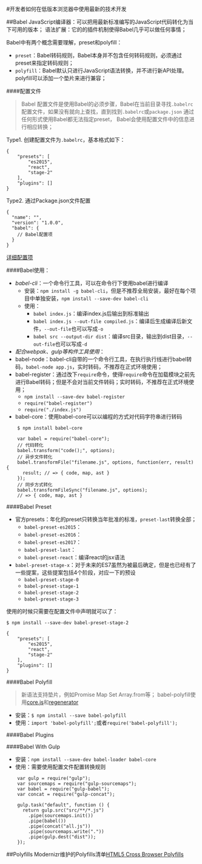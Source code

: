#开发者如何在低版本浏览器中使用最新的技术开发

##Babel
JavaScript编译器：可以把用最新标准编写的JavaScript代码转化为当下可用的版本；
语法扩展：它的的插件机制使得Babel几乎可以做任何事情；

Babel中有两个概念需要理解，preset和polyfill：
+ `preset`：Babel转码规则，Babel本身并不包含任何转码规则，必须通过preset来指定转码规则；
+ `polyfill`：Babel默认只进行JavaScript语法转换，并不进行新API处理。polyfill可以添加一个垫片来进行兼容；

####配置文件
> Babel 配置文件是使用Babel的必须步骤，Babel在当前目录寻找`.babelrc`配置文件，如果没有就向上查找，直到找到`.babelrc`或`package.json`
> 通过任何形式使用Babel都无法指定preset，
> Babel会使用配置文件中的信息进行相应转换；

Type1. 创建配置文件为`.babelrc`，基本格式如下：

	{
		"presets": [
			"es2015",
			"react",
			"stage-2"
	  	],
	  	"plugins": []
	}

Type2. 通过Package.json文件配置
	
	{
	  "name": "",
	  "version": "1.0.0",
	  "babel": {
	    // Babel配置项
	  }
	}



[详细配置项](http://babeljs.io/docs/usage/options/)

####Babel使用：
+ *babel-cli*：一个命令行工具，可以在命令行下使用babel进行编译
	* 安装：`npm install -g babel-cli`，但是不推荐全局安装，最好在每个项目中单独安装，`npm install --save-dev babel-cli`
	* 使用：
		- `babel index.js`：编译index.js后输出到标准输出
		- `babel index.js --out-file compiled.js`：编译后生成编译后新文件，`--out-file`也可以写成`-o`
		- `babel src --output-dir dist`：编译src目录，输出到dist目录，`--out-file`也可以写成`-d`
+ *配合webpak、gulp等构件工具使用*：
+ babel-node：babel-cli自带的一个命令行工具，在执行执行线进行babel转码，`babel-node app.js`，实时转码，不推荐在正式环境使用；
+ babel-register：通过改下`require`命令，使得`require`命令在加载模块之前先进行Babel转码；但是不会对当前文件转码；实时转码，不推荐在正式环境使用；
	* `npm install --save-dev babel-register`
	* `require("babel-register")`
	* `require("./index.js")`
+ babel-core：使用babel-core可以以编程的方式对代码字符串进行转码

```
	$ npm install babel-core

	var babel = require("babel-core");
	// 代码转化
	babel.transform("code();", options);
	// 异步文件转化
	babel.transformFile("filename.js", options, function(err, result) {
	  result; // => { code, map, ast }
	});
	// 同步方式转化
	babel.transformFileSync("filename.js", options);
	// => { code, map, ast }
```



####Babel Preset
+ 官方presets：年化的preset只转换当年批准的标准，`preset-last`转换全部；
	* `babel-preset-es2015`：
	* `babel-preset-es2016`：
	* `babel-preset-es2017`：
	* `babel-preset-last`：
	* `babel-preset-react`：编译react的jsx语法
+ `babel-preset-stage-x`：对于未来的ES7虽然为被最后确定，但是也已经有了一些提案，这些提案包括4个阶段，对应一下的预设
	* `babel-preset-stage-0`
	* `babel-preset-stage-1`
	* `babel-preset-stage-2`
	* `babel-preset-stage-3`

使用的时候只需要在配置文件中声明就可以了：

	$ npm install --save-dev babel-preset-stage-2

	{
		"presets": [
	    	"es2015",
	      	"react",
			"stage-2"
	    ],
	    "plugins": []
	}

####Babel Polyfill
> 新语法支持垫片，例如Promise Map Set Array.from等；
> babel-polyfill使用[core.js](https://github.com/zloirock/core-js)和[regenerator](https://facebook.github.io/regenerator)

+ 安装：`$ npm install --save babel-polyfill`
+ 使用：`import 'babel-polyfill';`或者`require('babel-polyfill');`

####Babel Plugins

####Babel With Gulp
+ 安装：`npm install --save-dev babel-loader babel-core`
+ 使用：需要使用配置文件配置转换规则

```
	var gulp = require("gulp");
	var sourcemaps = require("gulp-sourcemaps");
	var babel = require("gulp-babel");
	var concat = require("gulp-concat");

	gulp.task("default", function () {
	  return gulp.src("src/**/*.js")
	    .pipe(sourcemaps.init())
	    .pipe(babel())
	    .pipe(concat("all.js"))
	    .pipe(sourcemaps.write("."))
	    .pipe(gulp.dest("dist"));
	});
```



##Polyfills
Modernizr维护的Polyfills清单[HTML5 Cross Browser Polyfills](https://github.com/Modernizr/Modernizr/wiki/HTML5-Cross-Browser-Polyfills)